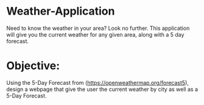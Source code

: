 # Weather-Application
Need to know the weather in your area? Look no further. This application will give you the current weather for any given area, along with a 5 day forecast.

# Objective:
Using the 5-Day Forecast from (https://openweathermap.org/forecast5), design a webpage that give the user the current weather by city as well as a 5-Day Forecast.


